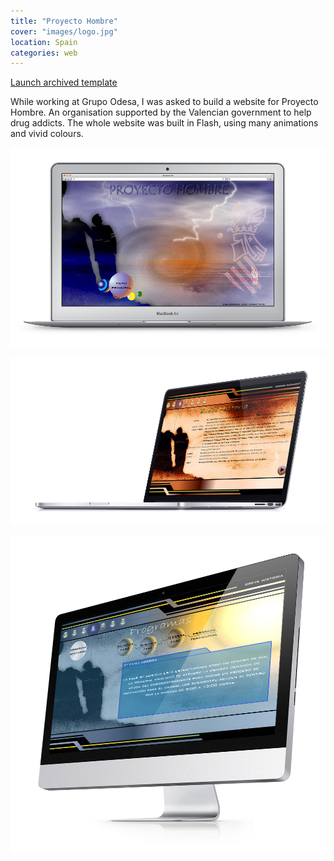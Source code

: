 ```yaml
---
title: "Proyecto Hombre"
cover: "images/logo.jpg"
location: Spain
categories: web
---
```


<p class="align-center">
<a class="btn" href="http://work.joanmira.com/webs/phombre/" target="_blank">Launch archived template</a></p>

While working at Grupo Odesa, I was asked to build a website for Proyecto Hombre. An organisation supported by the Valencian government to help drug addicts. The whole website was built in Flash, using many animations and vivid colours.

![](./images/1.jpg)

![](./images/3.jpg)

![](./images/2.jpg)
